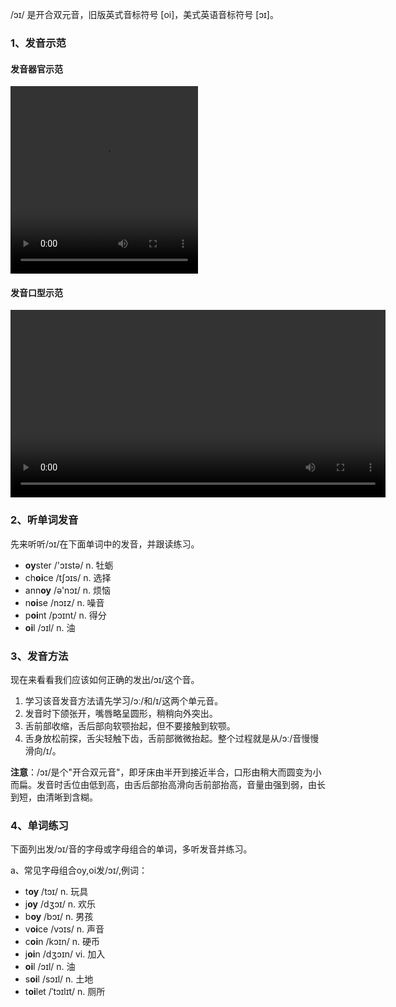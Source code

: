 /ɔɪ/ 是开合双元音，旧版英式音标符号 [oi]，美式英语音标符号 [ɔɪ]。



### 1、发音示范

#### 发音器官示范

<video src="./oi-1.mp4" width="300px" height="300px" controls="controls"></video>

#### 发音口型示范

<video src="./oi.mp4" widah="300px" height="300px" controls="controls"></video>



### 2、听单词发音

先来听听/ɔɪ/在下面单词中的发音，并跟读练习。

- **oy**ster /'ɔɪstə/ n. 牡蛎
- ch**oi**ce /tʃɔɪs/ n. 选择
- ann**oy** /ə'nɔɪ/ n. 烦恼
- n**oi**se /nɔɪz/ n. 噪音
- p**oi**nt /pɔɪnt/ n. 得分
- **oi**l /ɔɪl/ n. 油



### 3、发音方法

现在来看看我们应该如何正确的发出/ɔɪ/这个音。

1. 学习该音发音方法请先学习/ɔː/和/ɪ/这两个单元音。
2. 发音时下颌张开，嘴唇略呈圆形，稍稍向外突出。
3. 舌前部收缩，舌后部向软颚抬起，但不要接触到软颚。
4. 舌身放松前探，舌尖轻触下齿，舌前部微微抬起。整个过程就是从/ɔː/音慢慢滑向/ɪ/。

**注意**：/ɔɪ/是个"开合双元音"，即牙床由半开到接近半合，口形由稍大而圆变为小而扁。发音时舌位由低到高，由舌后部抬高滑向舌前部抬高，音量由强到弱，由长到短，由清晰到含糊。



### 4、单词练习

下面列出发/ɔɪ/音的字母或字母组合的单词，多听发音并练习。

a、常见字母组合oy,oi发/ɔɪ/,例词：

- t**oy** /tɔɪ/ n. 玩具
- j**oy** /dʒɔɪ/ n. 欢乐
- b**oy** /bɔɪ/ n. 男孩
- v**oi**ce /vɔɪs/ n. 声音
- c**oi**n /kɔɪn/ n. 硬币
- j**oi**n /dʒɔɪn/ vi. 加入
- **oi**l /ɔɪl/ n. 油
- s**oi**l /sɔɪl/ n. 土地
- t**oi**let /ˈtɔɪlɪt/ n. 厕所